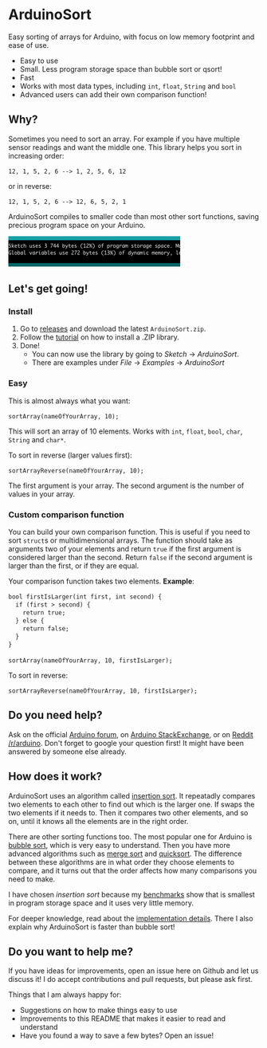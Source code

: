 # ArduinoSort

Easy sorting of arrays for Arduino, with focus on low memory footprint and ease of use.

* Easy to use
* Small. Less program storage space than bubble sort or qsort!
* Fast
* Works with most data types, including `int`, `float`, `String` and `bool`
* Advanced users can add their own comparison function!

## Why?

Sometimes you need to sort an array. For example if you have multiple sensor readings and want the middle one. This library helps you sort in increasing order:

    12, 1, 5, 2, 6 --> 1, 2, 5, 6, 12
    
or in reverse:

    12, 1, 5, 2, 6 --> 12, 6, 5, 2, 1
    
ArduinoSort compiles to smaller code than most other sort functions, saving precious program space on your Arduino.

![Arduino sketch using 12% storage space](docs/storage1.png?raw=true "Small on storage space")

## Let's get going!

### Install

1. Go to [releases](https://github.com/emilv/ArduinoSort/releases) and download the latest `ArduinoSort.zip`.
2. Follow the [tutorial](https://www.arduino.cc/en/Guide/Libraries#toc4) on how to install a .ZIP library.
3. Done!
   * You can now use the library by going to *Sketch* -> *ArduinoSort*.
   * There are examples under *File* -> *Examples* -> *ArduinoSort*

### Easy

This is almost always what you want:

    sortArray(nameOfYourArray, 10);
	
This will sort an array of 10 elements. Works with `int`, `float`, `bool`, `char`, `String` and `char*`.

To sort in reverse (larger values first):

    sortArrayReverse(nameOfYourArray, 10);
    
The first argument is your array. The second argument is the number of values in your array.


### Custom comparison function

You can build your own comparison function. This is useful if you need to sort `struct`s  or multidimensional arrays. The function should take as arguments two of your elements and return `true` if the first argument is considered larger than the second. Return `false` if the second argument is larger than the first, or if they are equal.

Your comparison function takes two elements. **Example**:

    bool firstIsLarger(int first, int second) {
      if (first > second) {
        return true;
      } else {
	    return false;
	  }
    }
	
    sortArray(nameOfYourArray, 10, firstIsLarger);
	
To sort in reverse:

    sortArrayReverse(nameOfYourArray, 10, firstIsLarger);


## Do you need help?

Ask on the official [Arduino forum](http://forum.arduino.cc/), on [Arduino StackExchange](http://arduino.stackexchange.com/), or on [Reddit /r/arduino](https://www.reddit.com/r/arduino/). Don't forget to google your question first! It might have been answered by someone else already.


## How does it work?

ArduinoSort uses an algorithm called [insertion sort](https://en.wikipedia.org/wiki/Insertion_sort). It repeatadly compares two elements to each other to find out which is the larger one. If swaps the two elements if it needs to. Then it compares two other elements, and so on, until it knows all the elements are in the right order.

There are other sorting functions too. The most popular one for Arduino is [bubble sort](https://en.wikipedia.org/wiki/Bubble_sort), which is very easy to understand. Then you have more advanced algorithms such as [merge sort](https://en.wikipedia.org/wiki/Merge_sort) and [quicksort](https://en.wikipedia.org/wiki/Quicksort).  The difference between these algorithms are in what order they choose elements to compare, and it turns out that the order affects how many comparisons you need to make.

I have chosen *insertion sort* because my [benchmarks](docs/BENCHMARKS.md) show that is smallest in program storage space and it uses very little memory.

For deeper knowledge, read about the [implementation details](docs/IMPLEMENTATION.md). There I also explain why ArduinoSort is faster than bubble sort!

## Do you want to help me?

If you have ideas for improvements, open an issue here on Github and let us discuss it! I do accept contributions and pull requests, but please ask first.

Things that I am always happy for:

* Suggestions on how to make things easy to use
* Improvements to this README that makes it easier to read and understand
* Have you found a way to save a few bytes? Open an issue!
